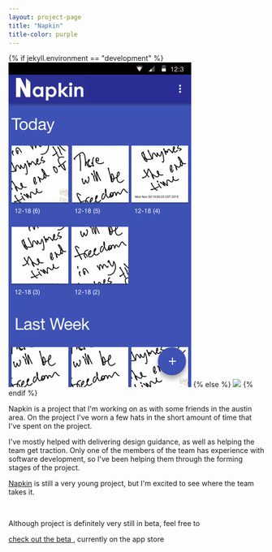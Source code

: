 ```yaml
---
layout: project-page
title: "Napkin"
title-color: purple
---
```


<p>
    {% if jekyll.environment == "development" %}
        <img class="image--SM" src="/img/img/napkin-home-1.jpg">
    {% else %}
        <img class="image--SM" src="{{site.url}}/img/img/napkin-home-1.jpg">
    {% endif %}
</p>

Napkin is a project that I'm working on as with some friends in the austin area. On the project I've worn a few hats in the short amount of time that I've spent on the project.

I've mostly helped with delivering design guidance, as well as helping the team get traction. Only one of the members of the team has experience with software development, so I've been helping them through the forming stages of the project.

<a class="base--a" href="http://napkin.life">Napkin</a> is still a very young project, but I'm excited to see where the team takes it.

<p>
    <img src="{{site.url}}/img/img/napkin-with-borders.jpg" alt="" class="image--SM">
</p>

Although project is definitely very still in beta, feel free to

<div class="band--CENTERED">
    <a  href="https://play.google.com/store/apps/details?id=life.napkin" class="base--a">
        <span class="project--external-link">check out the beta</span>
    </a>, currently on the app store</div>
